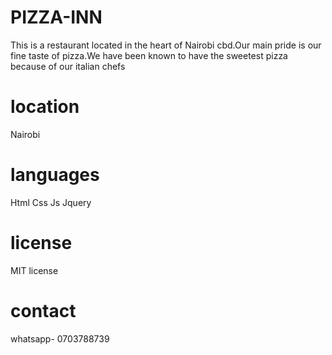 # PIZZA-INN
This is a restaurant located in the heart of Nairobi cbd.Our main pride is our fine taste of pizza.We have been known to have the sweetest pizza because of our italian chefs
# location
Nairobi
# languages 
Html
Css
Js
Jquery
# license
MIT license
# contact
whatsapp- 0703788739
